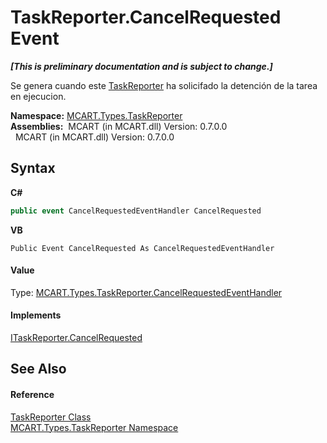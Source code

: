 # TaskReporter.CancelRequested Event
 _**\[This is preliminary documentation and is subject to change.\]**_

Se genera cuando este <a href="fe1298ce-fcb6-fe04-51dd-afbf902d46d9">TaskReporter</a> ha solicifado la detención de la tarea en ejecucion.

**Namespace:**&nbsp;<a href="256f3901-18cb-eeca-835c-7de778822db3">MCART.Types.TaskReporter</a><br />**Assemblies:**&nbsp;&nbsp;MCART (in MCART.dll) Version: 0.7.0.0<br />&nbsp;&nbsp;MCART (in MCART.dll) Version: 0.7.0.0<br />

## Syntax

**C#**<br />
``` C#
public event CancelRequestedEventHandler CancelRequested
```

**VB**<br />
``` VB
Public Event CancelRequested As CancelRequestedEventHandler
```


#### Value
Type: <a href="b6bb3585-bba1-fbac-e7ba-70b07abbb721">MCART.Types.TaskReporter.CancelRequestedEventHandler</a>

#### Implements
<a href="159ddd68-03c3-bbd0-1a5a-4091eca42abd">ITaskReporter.CancelRequested</a><br />

## See Also


#### Reference
<a href="fe1298ce-fcb6-fe04-51dd-afbf902d46d9">TaskReporter Class</a><br /><a href="256f3901-18cb-eeca-835c-7de778822db3">MCART.Types.TaskReporter Namespace</a><br />